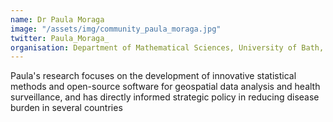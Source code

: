 ```yaml
---
name: Dr Paula Moraga
image: "/assets/img/community_paula_moraga.jpg"
twitter: Paula_Moraga_
organisation: Department of Mathematical Sciences, University of Bath, UK
---
```


Paula's research focuses on the development of innovative statistical methods and open-source software for geospatial data analysis and health surveillance, and has directly informed strategic policy in reducing disease burden in several countries
